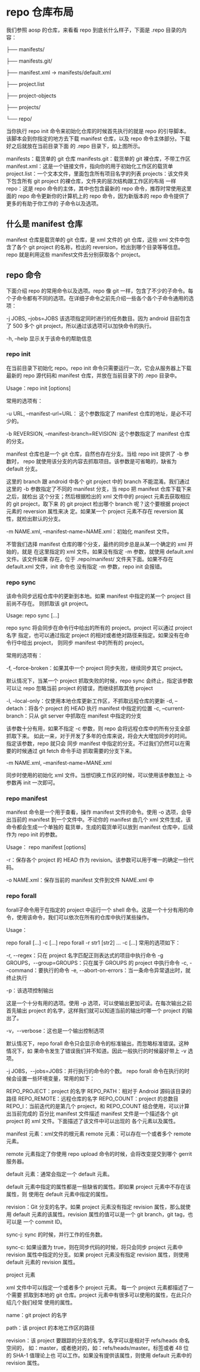 # repo 仓库布局
我们参照 aosp 的仓库，来看看 repo 到底长什么样子，下面是 .repo 目录的内容：

├── manifests/

├── manifests.git/

├── manifest.xml -> manifests/default.xml

├── project.list

├── project-objects

├── projects/

└── repo/

当你执行 repo init 命令来初始化仓库的时候首先执行的就是 repo 的引导脚本。该脚本会到你指定的地方去下载 manifest 仓库，以及 repo 命令主体部分。下载好之后就放在当前目录下面 的 .repo 目录下，如上图所示。

manifests：载货单的 git 仓库
manifests.git：载货单的 git 裸仓库，不带工作区
manifest.xml：这是一个链接文件，指向你的用于初始化工作区的载货单
project.list：一个文本文件，里面包含所有项目名字的列表
projects：该文件夹下包含所有 git project 的裸仓库，文件夹的层次结构跟工作区的布局 一样
repo：这是 repo 命令的主体，其中也包含最新的 repo 命令，推荐时常使用这里面的 repo 命令更新你的计算机上的 repo 命令，因为新版本的 repo 命令提供了更多的有助于你工作的 子命令以及选项。

## 什么是 manifest 仓库

manifest 仓库是载货单的 git 仓库，是 xml 文件的 git 仓库，这些 xml 文件中包含了各个 git project 的名称，检出的 reversion，检出到哪个目录等等信息。 repo 就是利用这些 manifest文件去分别获取各个 project。

## repo 命令
下面介绍 repo 的常用命令以及选项。repo 像 git 一样，包含了不少的子命令。每个子命令都有不同的选项。在详细子命令之前先介绍一些各个各个子命令通用的选项：

-j JOBS, –jobs=JOBS 该选项指定同时进行的任务数目。因为 android 目前包含了 500 多个 git project，所以通过该选项可以加快命令的执行。

-h, –help 显示关于该命令的帮助信息

### repo init
在当前目录下初始化 repo。repo init 命令只需要运行一次，它会从服务器上下载最新的 repo 源代码和 manifest 仓库，并放在当前目录下的 .repo 目录中。

Usage：repo init [options]

常用的选项有：

-u URL, –manifest-url=URL： 这个参数指定了 manifest 仓库的地址，是必不可少的。

-b REVERSION, –manifest-branch=REVISION: 这个参数指定了 manifest 仓库的分支。

manifest 仓库也是一个 git 仓库，自然也存在分支。当给 repo init 提供了 -b 参数时， repo 就使用该分支的内容去抓取项目。该参数是可省略的，缺省为 default 分支。

这里的 branch 跟 android 中各个 git project 中的 branch 不能混淆。我们通过这里的 -b 参数指定了不同的 manifest 分支，当 repo 把 manifest 仓库下载下来之后，就检出 这个分支；然后根据检出的 xml 文件中的 project 元素去获取相应的 git project，取下来 的 git project 检出哪个 branch 呢？这个要根据 project 元素的 reversion 属性来决 定。如果某一个 project 元素不存在 reversion 属性，就检出默认的分支。

-m NAME.xml, –manifest-name=NAME.xml：初始化 manifest 文件。

不管我们选择 manifest 仓库的哪个分支，最终的同步总是从某一个确定的 xml 开始的，就是 在这里指定的 xml 文件。如果没有指定 -m 参数，就使用 default.xml 文件。该文件如果 存在，位于 .repo/manifest/ 文件夹下面。如果不存在 default.xml 文件，init 命令也 没有指定 -m 参数，repo init 会报错。

### repo sync
该命令同步远程仓库中的更新到本地。如果 manifest 中指定的某一个 project 目前尚不存在。 则抓取该 git project。

Usage: repo sync [<project>...]

repo sync 将会同步在命令行中给出的所有的 project。project 可以通过 project 名字 指定，也可以通过指定 project 的相对或者绝对路径来指定。如果没有在命令行中给出 project， 则同步 manifest 中的所有的 project。

常用的选项有：

-f, –force-broken：如果其中一个 project 同步失败，继续同步其它 project。

默认情况下，当某一个 project 抓取失败的时候，repo sync 会终止，指定该参数可以让 repo 忽略当前 project 的错误，而继续抓取其他 project

-l, –local-only：仅使用本地仓库更新工作区，不抓取远程仓库的更新
-d, –detach：将各个 project 的 HEAD 执行 manifest 中指定的位置
-c, –current-branch：只从 git server 中抓取在 manifest 中指定的分支

该参数十分有用，如果不指定 -c 参数，则 repo 会将远程仓库中的所有分支全部抓取下来。 如此一来，对于开发了多年的仓库来说，将会大大增加同步的时间。指定该参数，repo 就只会 同步 manifest 中指定的分支。不过我们仍然可以在需要的时候通过 git fetch 命令手动 抓取需要的分支下来。

-m NAME.xml, –manifest-name=MANE.xml

同步时使用的初始化 xml 文件。当想切换工作区的时候，可以使用该参数加上 -b 参数再 init 一次即可。

### repo manifest
manifest 命令是一个用于查看，操作 manifest 文件的命令。使用 -o 选项，会导出当前的 manifest 到一个文件中。不论你的 manifest 由几个 xml 文件生成，该命令都会生成一个单独的 载货单，生成的载货单可以放到 manifest 仓库中，后续作为 repo init 的参数。

Usage： repo manifest [options]

-r：保存各个 project 的 HEAD 作为 revision。该参数可以用于唯一的确定一份代码。

-o NAME.xml：保存当前的 manifest 文件到文件 NAME.xml 中

### repo forall
forall子命令用于在指定的 project 中运行一个 shell 命令。这是一个十分有用的命令，使用该命令，我们可以依次在所有的仓库中执行某些操作。

Usage：

repo forall [<project>...] -c <command> [<arg>...]
repo forall -r str1 [str2] ... -c <command> [<arg>...]
常用的选项如下：

-r, --regex：只在 project 名字匹配正则表达式的项目中执行命令
-g GROUPS，--group=GROUPS：只在属于 GROUPS 的 project 中执行命令
-c, --command：要执行的命令
-e, --abort-on-errors：当一条命令异常退出时，就终止执行

-p：该选项控制输出

这是一个十分有用的选项。使用 -p 选项，可以使输出更加可读。在每次输出之前首先输出 project 的名字，这样我们就可以知道当前的输出时哪一个 project 的输出了。

-v，--verbose：这也是一个输出控制选项

默认情况下，repo forall 命令只会显示命令的标准输出，而忽略标准错误。这种情况下，如 果命令发生了错误我们并不知道。因此一般执行的时候最好带上 -v 选项。

-j JOBS，--jobs=JOBS：并行执行的命令的个数。
repo forall 命令在执行的时候会设置一些环境变量，常用的如下：

REPO_PROJECT：project 的名字
REPO_PATH：相对于 Android 源码该目录的路径
REPO_REMOTE：远程仓库的名字
REPO_COUNT：project 的总数目
REPO_I：当前迭代的是第几个 project，和 REPO_COUNT 结合使用，可以计算出当前完成的 百分比
manifest 文件描述
manifest 文件是一个描述各个 git project 的 xml 文件。下面描述了该文件中可以出现的 各个元素以及属性。

manifest 元素：xml文件的根元素
remote 元素：可以存在一个或者多个 remote 元素。

remote 元素指定了你使用 repo upload 命令的时候，会将改变提交到哪个 gerrit 服务器。

default 元素：通常会指定一个 default 元素。

default 元素中指定的属性都是一些缺省的属性。即如果 project 元素中不存在该属性，则 使用在 default 元素中指定的属性。

revision：Git 分支的名字。如果 project 元素没有指定 revision 属性，那么就使用 default 元素的该属性。revision 属性的值可以是一个 git branch，git tag，也可以是 一个 commit ID。

sync-j: sync 的时候，并行工作的任务数。

sync-c: 如果设置为 true，则在同步代码的时候，将只会同步 project 元素中 revision 属性中指定的分支。如果 project 元素没有指定 revision 属性，则使用 default 元素的 revision 属性。

project 元素

xml 文件中可以指定一个或者多个 project 元素。 每一个 project 元素都描述了一个需要 抓取到本地的 git 仓库。project 元素中有很多可以使用的属性，在此只介绍几个我们经常 使用的属性。

name：git project 的名字

path：该 project 的本地工作区的路径

revision：该 project 要跟踪的分支的名字。名字可以是相对于 refs/heads 命名空间的， 如：master，或者绝对的，如：refs/heads/master。标签或者 48 位的 SHA-1 值理论上也 可以工作。如果没有提供该属性，则使用 default 元素中的 revision 属性。
